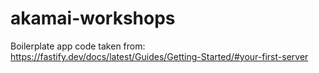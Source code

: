 # akamai-workshops

Boilerplate app code taken from: <https://fastify.dev/docs/latest/Guides/Getting-Started/#your-first-server>
